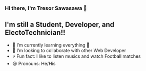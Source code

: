 ### Hi there, I'm Tresor Sawasawa 👋
## I'm still a Student, Developer, and ElectoTechnician!!
- 🌱 I’m currently learning everything 🤣
- 👯 I’m looking to collaborate with other Web Developer
- ⚡ Fun fact: I like to listen musics and watch Football matches
- 😆 Pronouns: He/His

